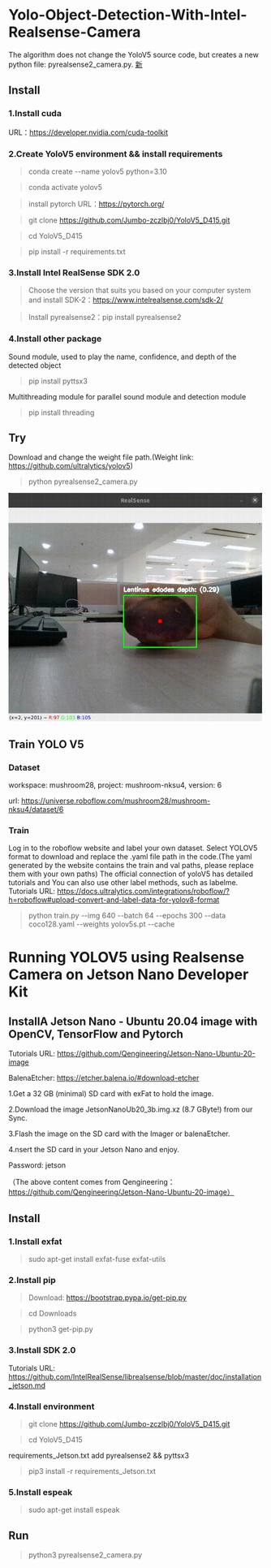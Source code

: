 # Yolo-Object-Detection-With-Intel-Realsense-Camera
The algorithm does not change the YoloV5 source code, but creates a new python file: pyrealsense2_camera.py. [新](README_zh-CN.md)

## Install
### 1.Install cuda
URL：https://developer.nvidia.com/cuda-toolkit

### 2.Create YoloV5 environment && install requirements
> conda create --name yolov5 python=3.10

> conda activate yolov5

> install pytorch URL：https://pytorch.org/  

> git clone https://github.com/Jumbo-zczlbj0/YoloV5_D415.git

> cd YoloV5_D415 

> pip install -r requirements.txt 

### 3.Install Intel RealSense SDK 2.0

> Choose the version that suits you based on your computer system and install SDK-2：https://www.intelrealsense.com/sdk-2/

> Install pyrealsense2：pip install pyrealsense2

### 4.Install other package
Sound module, used to play the name, confidence, and depth of the detected object 

> pip install pyttsx3

Multithreading module for parallel sound module and detection module
> pip install threading

## Try
Download and change the weight file path.(Weight link: https://github.com/ultralytics/yolov5)

> python pyrealsense2_camera.py

<img src="https://github.com/Jumbo-zczlbj0/YoloV5_D415/blob/main/demo.gif" width="500px">


## Train YOLO V5

### Dataset

workspace: mushroom28, project: mushroom-nksu4, version: 6

url: https://universe.roboflow.com/mushroom28/mushroom-nksu4/dataset/6

### Train

Log in to the roboflow website and label your own dataset. Select YOLOV5 format to download and replace the .yaml file path in the code.(The yaml generated by the website contains the train and val paths, please replace them with your own paths) 
The official connection of yoloV5 has detailed tutorials and You can also use other label methods, such as labelme. Tutorials URL: https://docs.ultralytics.com/integrations/roboflow/?h=roboflow#upload-convert-and-label-data-for-yolov8-format

> python train.py --img 640 --batch 64 --epochs 300 --data coco128.yaml --weights yolov5s.pt --cache

# Running YOLOV5 using Realsense Camera on Jetson Nano Developer Kit

## InstallA Jetson Nano - Ubuntu 20.04 image with OpenCV, TensorFlow and Pytorch


Tutorials URL: https://github.com/Qengineering/Jetson-Nano-Ubuntu-20-image

BalenaEtcher: https://etcher.balena.io/#download-etcher


1.Get a 32 GB (minimal) SD card with exFat to hold the image.

2.Download the image JetsonNanoUb20_3b.img.xz (8.7 GByte!) from our Sync.

3.Flash the image on the SD card with the Imager or balenaEtcher.

4.nsert the SD card in your Jetson Nano and enjoy.

Password: jetson

（The above content comes from Qengineering： https://github.com/Qengineering/Jetson-Nano-Ubuntu-20-image）

## Install
### 1.Install exfat
> sudo apt-get install exfat-fuse exfat-utils

### 2.Install pip
> Download: https://bootstrap.pypa.io/get-pip.py 

> cd Downloads

> python3 get-pip.py

### 3.Install SDK 2.0
Tutorials URL: https://github.com/IntelRealSense/librealsense/blob/master/doc/installation_jetson.md

### 4.Install environment
> git clone https://github.com/Jumbo-zczlbj0/YoloV5_D415.git

> cd YoloV5_D415 

requirements_Jetson.txt add pyrealsense2 && pyttsx3

> pip3 install -r requirements_Jetson.txt 

### 5.Install espeak
> sudo apt-get install espeak

## Run
> python3 pyrealsense2_camera.py
